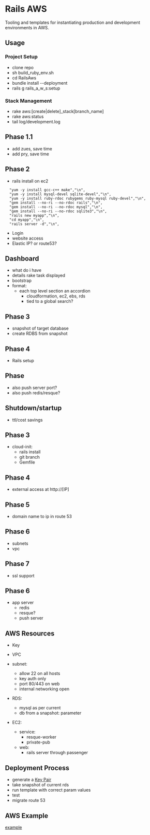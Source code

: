 # Rails AWS

Tooling and templates for instantiating production and development environments in AWS.

## Usage

### Project Setup
* clone repo
* sh build_ruby_env.sh
* cd RailsAws
* bundle install --deployment
* rails g rails_a_w_s:setup

### Stack Management
* rake aws:[create|delete]_stack[branch_name]
* rake aws:status
* tail log/development.log

## Phase 1.1
* add zues, save time
* add pry, save time

## Phase 2
* rails install on ec2
```
  "yum -y install gcc-c++ make","\n",
  "yum -y install mysql-devel sqlite-devel","\n",
  "yum -y install ruby-rdoc rubygems ruby-mysql ruby-devel","\n",
  "gem install --no-ri --no-rdoc rails","\n",
  "gem install --no-ri --no-rdoc mysql","\n",
  "gem install --no-ri --no-rdoc sqlite3","\n",
  "rails new myapp","\n",
  "cd myapp","\n",
  "rails server -d","\n",
```
* Login
* website access
* Elastic IP? or route53?

## Dashboard
* what do i have
* details rake task displayed
* bootstrap
* format:
	* each top level section an accordion
		* cloudformation, ec2, ebs, rds
		* tied to a global search?

## Phase 3
* snapshot of target database
* create RDBS from snapshot

## Phase 4
* Rails setup

## Phase
* also push server port?
* also push redis/resque?

## Shutdown/startup
* ttl/cost savings

## Phase 3
* cloud-init:
	* rails install
	* git branch
	* Gemfile

## Phase 4
* external access at http://[IP] 

## Phase 5
* domain name to ip in route 53

## Phase 6
* subnets
* vpc

## Phase 7
* ssl support

## Phase 6
* app server
	* redis
	* resque?
	* push server

## AWS Resources
* Key
* VPC
* subnet:
	* allow 22 on all hosts
	* key auth only
	* port 80/443 on web
	* internal networking open

* RDS: 
	* mysql as per current
	* db from a snapshot: parameter

* EC2:
	* service: 
		* resque-worker
		* private-pub
	* web: 
		* rails server through passenger 

## Deployment Process
* generate a [Key Pair](http://docs.aws.amazon.com/AWSCloudFormation/latest/UserGuide/cfn-console-create-keypair.html)
* take snapshot of current rds
* run template with correct param values
* test
* migrate route 53

## AWS Example

[example](http://docs.aws.amazon.com/AWSCloudFormation/latest/UserGuide/cloudformation-waitcondition-article.html)
